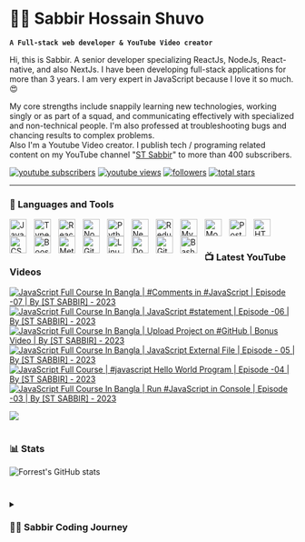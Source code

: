# 👩‍💻 Sabbir Hossain Shuvo

**`A Full-stack web developer & YouTube Video creator`**

Hi, this is Sabbir. A senior developer specializing ReactJs, NodeJs, React-native, and also NextJs. I have been developing full-stack applications for more than 3 years. I am very expert in JavaScript because I love it so much.😍

My core strengths include snappily learning new technologies, working singly or as part of a squad, and communicating effectively with specialized and non-technical people. I'm also professed at troubleshooting bugs and chancing results to complex problems.  
Also I'm a Youtube Video creator. I publish tech / programing related content on my YouTube channel "[ST Sabbir](https://youtube.com/c/stsabbir)" to more than 400 subscribers.

   <p align="left">
      <a href="https://www.youtube.com/c/stsabbir?sub_confirmation=1">
         <img alt="youtube subscribers" title="Subscribe to my YouTube channel" src="https://custom-icon-badges.demolab.com/youtube/channel/subscribers/UC-kwgB_vfZlCtI_eXijNhMw?color=%23E05D44&label=SUBSCRIBE&logo=video&logoColor=white&style=for-the-badge&labelColor=CE4630"/></a> 
      <a href="https://www.youtube.com/c/stsabbir">
         <img alt="youtube views" title="YouTube views" src="https://custom-icon-badges.demolab.com/youtube/channel/views/UC-kwgB_vfZlCtI_eXijNhMw?color=%23E1AD0E&logo=eye&logoColor=white&style=for-the-badge&labelColor=C79600"/></a> 
      <a href="https://github.com/devlopersabbir?tab=followers">
         <img alt="followers" title="Follow me on Github" src="https://custom-icon-badges.demolab.com/github/followers/devlopersabbir?color=236ad3&labelColor=1155ba&style=for-the-badge&logo=person-add&label=Follow&logoColor=white"/></a>
      <a href="https://github.com/devlopersabbir?tab=repositories&sort=stargazers">
         <img alt="total stars" title="Total stars on GitHub" src="https://custom-icon-badges.demolab.com/github/stars/devlopersabbir?color=55960c&style=for-the-badge&labelColor=488207&logo=star"/></a>
   </p>

---

### 🧰 Languages and Tools

<img align="left" alt="JavaScript" width="30px" style="padding-right:10px;" src="https://cdn.jsdelivr.net/gh/devicons/devicon/icons/javascript/javascript-plain.svg" />
<img align="left" alt="TypeScript" width="30px" style="padding-right:10px;" src="https://cdn.jsdelivr.net/gh/devicons/devicon/icons/typescript/typescript-plain.svg" />
<img align="left" alt="React" width="30px" style="padding-right:10px;" src="https://cdn.jsdelivr.net/gh/devicons/devicon/icons/react/react-original.svg" />
<img align="left" alt="NodeJS" width="30px" style="padding-right:10px;" src="https://cdn.jsdelivr.net/gh/devicons/devicon/icons/nodejs/nodejs-original.svg" />
<img align="left" alt="Python" width="30px" style="padding-right:10px;" src="https://cdn.jsdelivr.net/gh/devicons/devicon/icons/python/python-plain.svg" />
<img align="left" alt="NextJs" width="30px" style="padding-right:10px;" src="https://cdn.jsdelivr.net/gh/devicons/devicon/icons/nextjs/nextjs-original.svg"  />
<img align="left" alt="Redux" width="30px" style="padding-right:10px;" src="https://cdn.jsdelivr.net/gh/devicons/devicon/icons/redux/redux-original.svg" />
<img align="left" alt="MySQL" width="30px" style="padding-right:10px;" src="https://cdn.jsdelivr.net/gh/devicons/devicon/icons/mysql/mysql-original-wordmark.svg" />
<img align="left" alt="Mongoodb" width="30px" style="padding-right:10px;" src="https://cdn.jsdelivr.net/gh/devicons/devicon/icons/mongodb/mongodb-original-wordmark.svg" />
<img align="left" alt="PostGresQL" width="30px" style="padding-right:10px;"  src="https://cdn.jsdelivr.net/gh/devicons/devicon/icons/postgresql/postgresql-original.svg" />
<img align="left" alt="HTML" width="30px" style="padding-right:10px;" src="https://cdn.jsdelivr.net/gh/devicons/devicon/icons/html5/html5-plain.svg" />
<img align="left" alt="CSS" width="30px" style="padding-right:10px;" src="https://cdn.jsdelivr.net/gh/devicons/devicon/icons/css3/css3-plain.svg" />
<img align="left" alt="Boostrap" width="30px" style="padding-right:10px;" src="https://cdn.jsdelivr.net/gh/devicons/devicon/icons/tailwindcss/tailwindcss-plain.svg" />
<img align="left" alt="Meterial UI" width="30px" style="padding-right: 10px" src="https://cdn.jsdelivr.net/gh/devicons/devicon/icons/materialui/materialui-original.svg" />
<img align="left" alt="Git" width="30px" style="padding-right:10px;" src="https://cdn.jsdelivr.net/gh/devicons/devicon/icons/git/git-original.svg" />
<img align="left" alt="Linux" width="30px" style="padding-right:10px;" src="https://cdn.jsdelivr.net/gh/devicons/devicon/icons/linux/linux-original.svg" />
<img align="left" alt="Docker" width="30px" style="padding-right:10px;" src="https://cdn.jsdelivr.net/gh/devicons/devicon/icons/docker/docker-original.svg" />
<img align="left" alt="GitHub" width="30px" style="padding-right:10px;" src="https://cdn.jsdelivr.net/gh/devicons/devicon/icons/github/github-original.svg" />
<img align="left" alt="Bash" width="30px" style="padding-right:10px;" src="https://cdn.jsdelivr.net/gh/devicons/devicon/icons/bash/bash-original.svg" />
<br />

#

### 📺 Latest YouTube Videos

<!-- BEGIN YOUTUBE-CARDS -->
[![JavaScript Full Course In Bangla | #Comments in #JavaScript | Episode -07 | By [ST SABBIR] - 2023](https://ytcards.demolab.com/?id=UmhWgboQsAQ&title=JavaScript+Full+Course+In+Bangla+%7C+%23Comments+in+%23JavaScript+%7C+Episode+-07+%7C+By+%5BST+SABBIR%5D+-+2023&lang=en&timestamp=1679744998&background_color=%230d1117&title_color=%23ffffff&stats_color=%23dedede&width=250 "JavaScript Full Course In Bangla | #Comments in #JavaScript | Episode -07 | By [ST SABBIR] - 2023")](https://www.youtube.com/watch?v=UmhWgboQsAQ)
[![JavaScript Full Course In Bangla | JavaScript #statement | Episode -06 | By [ST SABBIR] - 2023](https://ytcards.demolab.com/?id=q-SaFkmYgFA&title=JavaScript+Full+Course+In+Bangla+%7C+JavaScript+%23statement+%7C+Episode+-06+%7C+By+%5BST+SABBIR%5D+-+2023&lang=en&timestamp=1679571029&background_color=%230d1117&title_color=%23ffffff&stats_color=%23dedede&width=250 "JavaScript Full Course In Bangla | JavaScript #statement | Episode -06 | By [ST SABBIR] - 2023")](https://www.youtube.com/watch?v=q-SaFkmYgFA)
[![JavaScript Full Course In Bangla | Upload Project on #GitHub | Bonus Video | By [ST SABBIR] - 2023](https://ytcards.demolab.com/?id=h9Tom2c0Nao&title=JavaScript+Full+Course+In+Bangla+%7C+Upload+Project+on+%23GitHub+%7C+Bonus+Video+%7C+By+%5BST+SABBIR%5D+-+2023&lang=en&timestamp=1679484621&background_color=%230d1117&title_color=%23ffffff&stats_color=%23dedede&width=250 "JavaScript Full Course In Bangla | Upload Project on #GitHub | Bonus Video | By [ST SABBIR] - 2023")](https://www.youtube.com/watch?v=h9Tom2c0Nao)
[![JavaScript Full Course In Bangla | JavaScript External File | Episode - 05 | By [ST SABBIR] - 2023](https://ytcards.demolab.com/?id=HE5IyCcTcHg&title=JavaScript+Full+Course+In+Bangla+%7C+JavaScript+External+File+%7C+Episode+-+05+%7C+By+%5BST+SABBIR%5D+-+2023&lang=en&timestamp=1679401808&background_color=%230d1117&title_color=%23ffffff&stats_color=%23dedede&width=250 "JavaScript Full Course In Bangla | JavaScript External File | Episode - 05 | By [ST SABBIR] - 2023")](https://www.youtube.com/watch?v=HE5IyCcTcHg)
[![JavaScript Full Course | #javascript Hello World Program | Episode -04 | By [ST SABBIR] - 2023](https://ytcards.demolab.com/?id=WVDq7Gz0Lc4&title=JavaScript+Full+Course+%7C+%23javascript+Hello+World+Program+%7C+Episode+-04+%7C+By+%5BST+SABBIR%5D+-+2023&lang=en&timestamp=1679227231&background_color=%230d1117&title_color=%23ffffff&stats_color=%23dedede&width=250 "JavaScript Full Course | #javascript Hello World Program | Episode -04 | By [ST SABBIR] - 2023")](https://www.youtube.com/watch?v=WVDq7Gz0Lc4)
[![JavaScript Full Course In Bangla | Run #JavaScript in Console | Episode -03 | By [ST SABBIR] - 2023](https://ytcards.demolab.com/?id=b59h_KhWoIQ&title=JavaScript+Full+Course+In+Bangla+%7C+Run+%23JavaScript+in+Console+%7C+Episode+-03+%7C+By+%5BST+SABBIR%5D+-+2023&lang=en&timestamp=1679140822&background_color=%230d1117&title_color=%23ffffff&stats_color=%23dedede&width=250 "JavaScript Full Course In Bangla | Run #JavaScript in Console | Episode -03 | By [ST SABBIR] - 2023")](https://www.youtube.com/watch?v=b59h_KhWoIQ)
<!-- END YOUTUBE-CARDS -->

[<img src="https://custom-icon-badges.demolab.com/badge/-Subscribe%20For%20More-red?style=for-the-badge&logo=video&logoColor=white"/>](https://www.youtube.com/c/stsabbir?sub_confirmation=1)

#

### 📊 Stats

![Forrest's GitHub stats](https://github-readme-stats.vercel.app/api?username=devlopersabbir&show_icons=true&theme=gruvbox)

#

<details>
 <summary><h3>👨‍💻 Sabbir Coding Journey</h3></summary>
   I started my coding journey in 2019.

[website]: https://showcase/devlopersabbir
[youtube]: https://youtube.com/c/stsabbir
   
#

**For the support**
[Buy Me A Coffee](https://www.buymeacoffee.com/devlopersabbir)

